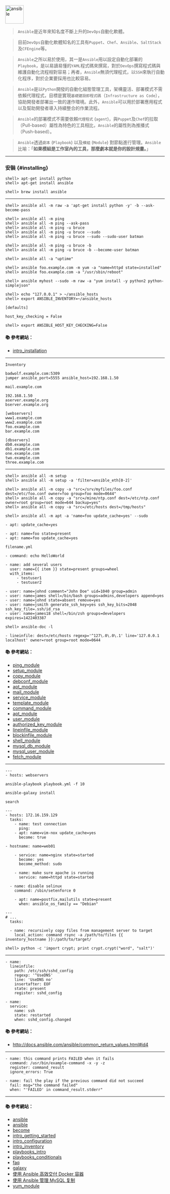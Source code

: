 <img src="http://i.imgur.com/x3bCOdV.png" alt="ansible" width=58 height=58>

> `Ansible`是近年來知名度不斷上升的`DevOps`自動化軟體。

> 目前`DevOps`自動化軟體知名的工具有`Puppet`、`Chef`、`Ansible`、`SaltStack`及`CFEngine`等。

> `Ansible`之所以易於使用，其一是`Ansible`用以設定自動化部署的`Playbook`，是以易讀易懂的`YAML`程式碼來撰寫，對於`DevOps`撰寫程式碼與維護自動化流程相對容易；再者，`Ansible`無須代理程式，以`SSH`來執行自動化程序，對於企業要採用也比較容易。

> `Ansible`是以`Python`開發的自動化組態管理工具，架構靈活、部署模式不需依賴代理程式，目標是實現`基礎建設即程式碼`（`Infrastructure as Code`），協助開發者部署出一致的運作環境。此外，`Ansible`可以用於部署應用程式以及幫助開發者導入持續整合的作業流程。

> `Ansible`的部署模式不需要依賴`代理程式` (`agent`)，與`Puppet`及`Chef`的拉取（Pull-based）屬性為特色的工具相比，`Ansible`的屬性則為推播式（Push-based）。

> `Ansible`透過`劇本` (`Playbook`) 以及`模組` (`Module`) 對節點進行管理。`Ansible`比喻：「**如果模組是工作室內的工具，那麼劇本就是你的設計規畫。**」

---

### 安裝 {#installing}

```
shell> apt-get install python
shell> apt-get install ansible
```

```
shell> brew install ansible
```

---

```
shell> ansible all -m raw -a 'apt-get install python -y' -b --ask-become-pass
```

```
shell> ansible all -m ping
shell> ansible all -m ping --ask-pass
shell> ansible all -m ping -u bruce
shell> ansible all -m ping -u bruce --sudo
shell> ansible all -m ping -u bruce --sudo --sudo-user batman

shell> ansible all -m ping -u bruce -b
shell> ansible all -m ping -u bruce -b --become-user batman

shell> ansible all -a "uptime"

shell> ansible foo.example.com -m yum -a "name=httpd state=installed"
shell> ansible foo.example.com -a "/usr/sbin/reboot"

shell> ansible myhost --sudo -m raw -a "yum install -y python2 python-simplejson"
```

```
shell> echo "127.0.0.1" > ~/ansible_hosts
shell> export ANSIBLE_INVENTORY=~/ansible_hosts
```

```
[defaults]

host_key_checking = False
```

```
shell> export ANSIBLE_HOST_KEY_CHECKING=False
```

#### :books: 參考網站：
- [intro_installation](http://docs.ansible.com/ansible/intro_installation.html)

---

`Inventory`
```
badwolf.example.com:5309
jumper ansible_port=5555 ansible_host=192.168.1.50

mail.example.com

192.168.1.50
aserver.example.org
bserver.example.org

[webservers]
www1.example.com
www2.example.com
foo.example.com
bar.example.com

[dbservers]
db0.example.com
db1.example.com
one.example.com
two.example.com
three.example.com
```

---

```
shell> ansible all -m setup
shell> ansible all -m setup -a 'filter=ansible_eth[0-2]'

shell> ansible all -m copy -a "src=/srv/myfiles/foo.conf dest=/etc/foo.conf owner=foo group=foo mode=0644"
shell> ansible all -m copy -a "src=/mine/ntp.conf dest=/etc/ntp.conf owner=root group=root mode=644 backup=yes"
shell> ansible all -m copy -a "src=/etc/hosts dest=/tmp/hosts"

```

```
shell> ansible all -m apt -a 'name=foo update_cache=yes' --sudo
```

```
- apt: update_cache=yes

- apt: name=foo state=present
- apt: name=foo update_cache=yes
```

`filename.yml`

```
- command: echo HelloWorld

- name: add several users
  user: name={{ item }} state=present groups=wheel
  with_items:
     - testuser1
     - testuser2

- user: name=johnd comment="John Doe" uid=1040 group=admin
- user: name=james shell=/bin/bash groups=admins,developers append=yes
- user: name=johnd state=absent remove=yes
- user: name=jsmith generate_ssh_key=yes ssh_key_bits=2048 ssh_key_file=.ssh/id_rsa
- user: name=james18 shell=/bin/zsh groups=developers expires=1422403387

```

```
shell> ansible-doc -l
```

```
- lineinfile: dest=/etc/hosts regexp='^127\.0\.0\.1' line='127.0.0.1 localhost' owner=root group=root mode=0644
```

#### :books: 參考網站：
- [ping_module](http://docs.ansible.com/ansible/ping_module.html)
- [setup_module](http://docs.ansible.com/ansible/setup_module.html)
- [copy_module](http://docs.ansible.com/ansible/copy_module.html)
- [debconf_module](http://docs.ansible.com/ansible/debconf_module.html)
- [apt_module](http://docs.ansible.com/ansible/apt_module.html)
- [mail_module](http://docs.ansible.com/ansible/mail_module.html)
- [service_module](http://docs.ansible.com/ansible/service_module.html)
- [template_module](http://docs.ansible.com/ansible/template_module.html)
- [command_module](http://docs.ansible.com/ansible/command_module.html)
- [apt_module](http://docs.ansible.com/ansible/apt_module.html)
- [user_module](http://docs.ansible.com/ansible/user_module.html)
- [authorized_key_module](http://docs.ansible.com/ansible/authorized_key_module.html)
- [lineinfile_module](http://docs.ansible.com/ansible/lineinfile_module.html)
- [blockinfile_module](http://docs.ansible.com/ansible/blockinfile_module.html)
- [shell_module](http://docs.ansible.com/ansible/shell_module.html)
- [mysql_db_module](http://docs.ansible.com/ansible/mysql_db_module.html)
- [mysql_user_module](http://docs.ansible.com/ansible/mysql_user_module.html)
- [fetch_module](http://docs.ansible.com/ansible/fetch_module.html)

---

```
---
- hosts: webservers
```

```
ansible-playbook playbook.yml -f 10

ansible-galaxy install

search
```

```
---
- hosts: 172.16.159.129
  tasks:
    - name: test connection
      ping:
    - apt: name=vim-nox update_cache=yes
      become: true

- hostname: name=web01

    - service: name=nginx state=started
      become: yes
      become_method: sudo

    - name: make sure apache is running
      service: name=httpd state=started

  - name: disable selinux
    command: /sbin/setenforce 0

    - apt: name=postfix,mailutils state=present
      when: ansible_os_family == "Debian"
```

```
---
# ...
  tasks:

  - name: recursively copy files from management server to target
    local_action: command rsync -a /path/to/files {{ inventory_hostname }}:/path/to/target/
```

```
shell> python -c 'import crypt; print crypt.crypt("word", "salt")'
```
---

```
- name:
  lineinfile:
    path: /etc/ssh/sshd_config
    regexp: '^UseDNS'
    line: 'UseDNS no'
    insertafter: EOF
    state: present
    register: sshd_config

- name:
  service:
    name: ssh
    state: restarted
    when: sshd_config.changed
```

#### :books: 參考網站：
- http://docs.ansible.com/ansible/common_return_values.html#id4

---

```
- name: this command prints FAILED when it fails
  command: /usr/bin/example-command -x -y -z
  register: command_result
  ignore_errors: True

- name: fail the play if the previous command did not succeed
  fail: msg="the command failed"
  when: "'FAILED' in command_result.stderr"
```


---

#### :books: 參考網站：
- [ansible](http://www.ithome.com.tw/news/99354)
- [ansible](http://www.ithome.com.tw/news/99306)
- [become](http://docs.ansible.com/ansible/become.html)
- [intro_getting_started](http://docs.ansible.com/ansible/intro_getting_started.html)
- [intro_configuration](http://docs.ansible.com/ansible/intro_configuration.html)
- [intro_inventory](http://docs.ansible.com/ansible/intro_inventory.html) 
- [playbooks_intro](http://docs.ansible.com/ansible/playbooks_intro.html)
- [playbooks_conditionals](http://docs.ansible.com/ansible/playbooks_conditionals.html)
- [faq](http://docs.ansible.com/ansible/faq.html)
- [galaxy](https://galaxy.ansible.com/)
- [使用 Ansible 高效交付 Docker 容器](https://www.ibm.com/developerworks/cn/cloud/library/cl-provision-docker-containers-ansible/)
- [使用 Ansible 管理 MySQL 复制](https://www.ibm.com/developerworks/cn/linux/1502_lih_ansible/)
- [yum_module](http://docs.ansible.com/ansible/yum_module.html)

